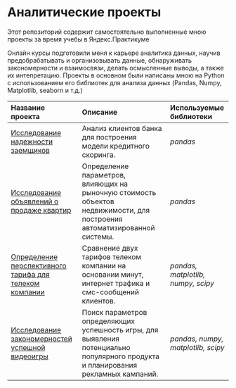 # Аналитические проекты
Этот репозиторий содержит самостоятельно выполненные мною проекты за время учебы в Яндекс.Практикуме

Онлайн курсы подготовили меня к карьере аналитика данных, научив предобрабатывать и организовывать данные, обнаруживать закономерности и взаимосвязи, делать осмысленные выводы, а также их интепретацию. Проекты в основном были написаны мною на Python с использованием его библиотек для анализа данных (Pandas, Numpy, Matplotlib, seaborn и т.д.)

| Название проекта | Описание | Используемые библиотеки | 
| :---------------------- | :---------------------- | :---------------------- |
| [Исследование надежности заемщиков](bank_project) | Анализ клиентов банка для построения модели кредитного скоринга. | *pandas* |
| [Исследование объявлений о продаже квартир](real_estate_project) |  Определение параметров, влияющих на рыночную стоимость объектов недвижимости, для построения автоматизированной системы. | *pandas* |
| [Определение перспективного тарифа для телеком компании](telecom_project) | Сравнение двух тарифов телеком компании на основании минут, интернет трафика и смс-сообщений клиентов. | *pandas, matplotlib, numpy, scipy* |
| [Исследование закономерностей успешной видеоигры](game_project) | Поиск параметров определяющих успешность игры, для выявления потенциально популярного продукта и планирования рекламных кампаний. | *pandas, numpy, matplotlib, scipy*
